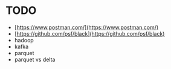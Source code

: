 # TODO

* [https://www.postman.com/](https://www.postman.com/)
* [https://github.com/psf/black](https://github.com/psf/black)
* hadoop
* kafka
* parquet 
* parquet vs delta 





